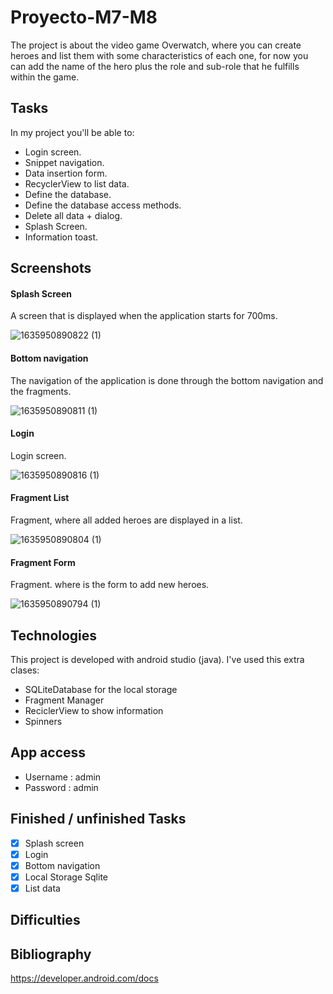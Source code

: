 # Proyecto-M7-M8

The project is about the video game Overwatch, where you can create heroes and list them with some characteristics of each one, for now you can add the name of the hero plus the role and sub-role that he fulfills within the game.

## Tasks
In my project you'll be able to:
* Login screen.
* Snippet navigation.
* Data insertion form.
* RecyclerView to list data.
* Define the database.
* Define the database access methods.
* Delete all data + dialog.
* Splash Screen.
* Information toast.

## Screenshots
#### Splash Screen
A screen that is displayed when the application starts for 700ms.

![1635950890822 (1)](https://user-images.githubusercontent.com/60001554/140096824-19827012-de06-4942-a2bf-2fd8b47b1fb3.jpg)

#### Bottom navigation
The navigation of the application is done through the bottom navigation and the fragments.

![1635950890811 (1)](https://user-images.githubusercontent.com/60001554/140097684-c4cd3dc6-82ac-41f1-9c0c-7f628d429a51.jpg)

#### Login
Login screen.

![1635950890816 (1)](https://user-images.githubusercontent.com/60001554/140097560-e10a2442-e19f-4160-a099-81c941eaf82f.jpg)

#### Fragment List
Fragment, where all added heroes are displayed in a list.

![1635950890804 (1)](https://user-images.githubusercontent.com/60001554/140097393-d5970767-a48e-4d9c-abca-db4502686a51.jpg)

#### Fragment Form
Fragment. where is the form to add new heroes.

![1635950890794 (1)](https://user-images.githubusercontent.com/60001554/140097201-58d84629-6760-4142-9e9c-16fcef1da68d.jpg)

## Technologies
This project is developed with android studio (java).
I've used this extra clases:

* SQLiteDatabase for the local storage
* Fragment Manager
* ReciclerView to show information
* Spinners 


## App access
* Username : admin
* Password : admin

## Finished / unfinished Tasks
- [x] Splash screen
- [x] Login
- [x] Bottom navigation
- [x] Local Storage Sqlite
- [x] List data

## Difficulties

## Bibliography
https://developer.android.com/docs
